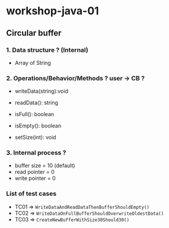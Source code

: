 # workshop-java-01

## Circular buffer

### 1. Data structure ? (Internal)
+ Array of String

### 2. Operations/Behavior/Methods ?  user -> CB ?
+ writeData(string):void
+ readData(): string
+ isFull(): boolean
+ isEmpty(): boolean

+ setSize(int): void

### 3. Internal process ?
+ buffer size = 10 (default)
+ read pointer = 0
+ write pointer = 0

### List of test cases
* TC01 => `WriteDataAndReadDataThenBufferShouldEmpty()`
* TC02 => `WriteDataOnFullBufferShouldOverwriteOldestData()`
* TC03 => `CreateNewBufferWithSize30Should30()`